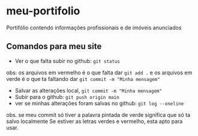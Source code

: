 # meu-portifolio
Portifólio contendo informações profissionais e de imóveis anunciados

## Comandos para meu site

- Ver o que falta subir no github: `git status`

obs: os arquivos em vermelho é o que falta dar `git add .` 
e os arquivos em verde é o que ta faltando dar `git commit -m "Minha mensagem"`

- Salvar as alterações local, `git commit -m "Minha mensagem"`
- Subir para o github: `git push origin main`
- ver se minhas alterações foram salvas no github: `git log --oneline`

obs. se meu commit só tiver a palavra pintada de verde significa que só ta salvo localmente
Se estiver as letras verdes e vermelho, esta apto para usar.
